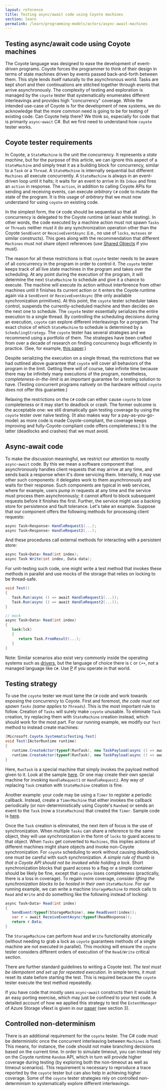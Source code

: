 ```yaml
---
layout: reference
title: Testing async/await code using Coyote machines
section: learn
permalink: /learn/programming-models/actors/async-await-machines
---
```


## Testing async/await code using Coyote machines

The Coyote language was designed to ease the development of event-driven programs. Coyote forces the
programmer to think of their design in terms of state machines driven by events passed
back-and-forth between them. This style lends itself naturally to the asynchronous world. Tasks are
kept short and their continuations are stitched together through events that arrive asynchronously.
The complexity of testing and exploration is managed by the `coyote` tester that systematically
enumerates different interleavings and provides high "concurrency" coverage. While the intended
use-case of Coyote is for the development of new systems, we do acknowledge that the more common
need is going to be for testing of existing code. Can Coyote help there? We think so, especially for
code that is primarily `async`-`await` C#. But we first need to understand how `coyote` tester
works.

## Coyote tester requirements

In Coyote, a `StateMachine` is the unit the concurrency. It represents a _state machine_, but for
the purpose of this article, we can ignore this aspect of a `StateMachine` and simply treat it as a
building block for concurrency, similar to a `Task` or a `Thread`. A `StateMachine` is internally
sequential but different `Machines` all execute concurrently. A `StateMachine` is always in an
event-driven loop until it halts; it waits for an event to arrive in its `Inbox` and fires an
`action` in response. The `action`, in addition to calling Coyote APIs for sending and receiving
events, can execute _arbitrary_ `C#` code to mutate the state of the program. It is this usage of
_arbitrary_ that we must now understand for using `coyote` on existing code.

In the simplest form, the `C#` code should be sequential so that all concurrency is delegated to the
Coyote runtime (at least while testing). In other words, the code executed by a machine action must
not spawn `Tasks` or `Threads` neither must it do any synchronization operation other than the
Coyote `SendEvent` or `ReceiveEventAsync` (i.e., no use of `locks`, `mutexes` or similar
constructs). This goes along with the recommendation that different `Machines` must not share object
references (use [Shared Objects](/coyote/learn/advanced/object-sharing) if you must).

The reason for all these restrictions is that `coyote` tester needs to be aware of all concurrency
in the program in order to control it. The `coyote` tester keeps track of all live state machines in
the program and takes over the scheduling. At any point during the execution of the program, it will
determine the next `StateMachine` to schedule and give it a chance to execute. The machine will
execute its action without interference from other machines until it finishes its current action or
it enters the Coyote runtime again via a `SendEvent` or `ReceiveEventAsync` (the only available
synchronization primitives). At this point, the `coyote` tester scheduler takes control, suspends
the currently-scheduled machine and then decides on the next one to schedule. The `coyote` tester
essentially serializes the entire execution to a single thread. By controlling the scheduling
decisions during an execution, `coyote` can explore different interleavings for a program. The exact
choice of which `StateMachine` to schedule is determined by a `SchedulingStrategy`. The `coyote`
tester has several strategies and we recommend using a portfolio of them. The strategies have been
crafted from over a decade of research on finding concurrency bugs efficiently in practice. (See,
for example, [this paper](http://dl.acm.org/citation.cfm?id=2786861).)

Despite serializing the execution on a single thread, the restrictions that we had outlined above
guarantee that `coyote` will cover all behaviors of the program in the limit. Getting there will of
course, take infinite time because there may be infinitely many executions of the program,
nonetheless, _completeness-in-the-limit_ is an important guarantee for a testing solution to have.
(Testing concurrent programs natively on the hardware without `coyote` does not offer this
guarantee.)

Relaxing the restrictions on the `C#` code can either cause `coyote` to lose completeness or it may
start to deadlock or crash. The former outcome is the acceptable one: we still dramatically gain
testing coverage by using the `coyote` tester over naïve testing. (It also makes way for a
pay-as-you-go-model: as more code is made Coyote-compliant, the coverage keeps improving and
fully-Coyote-compliant code offers completeness.) It is the latter (deadlocks and crashes) that we
must avoid.

## Async-await code

To make the discussion meaningful, we restrict our attention to mostly `async`-`await` code. By this
we mean a software component that asynchronously handles client requests that may arrive at any
time, and sends back a response when it's done servicing them. Internally, it may use other such
components: it delegates work to them asynchronously and waits for their response. Such components
are typical in web services, where for example, users pump in requests at any time and the service
must process them asynchronously; it cannot afford to block subsequent requests before it finishes
the first. Further, the service might use a backing store for persistence and fault tolerance. Let's
take an example. Suppose that our component offers the following methods for processing client
requests:

```C#
async Task<Response> HandleRequest1(...);
async Task<Response> HandleRequest2(...);
```

And these procedures call external methods for interacting with a persistent store:

```C#
async Task<Data> Read(int index);
async Task Write(int index, Data data);
```

For unit-testing such code, one might write a test method that invokes these methods in parallel and
use mocks of the storage that relies on locking to be thread-safe.

```C#
void Test()
{
   Task.Run(async () => await HandleRequest1(...));
   Task.Run(async () => await HandleRequest2(...));
}

// mock
async Task<Data> Read(int index)
{
   lock(lck)
   {
      return Task.FromResult(...);
   }
}
```

Note: Similar scenarios also exist very commonly inside the operating systems such as
[drivers](https://blogs.msdn.microsoft.com/b8/2011/08/22/building-robust-usb-3-0-support/), but the
language of choice there is `C` or `C++`, not a managed language like `C#`. Use
[P](https://github.com/p-org/P) if you operate in that world.

## Testing strategy

To use the `coyote` tester we must tame the `C#` code and work towards exposing the concurrency to
Coyote. First and foremost, _the code must not spawn `Tasks` (same applies to `Threads`)_. This is
the most important rule to follow. Creation of `Tasks` will surely make `coyote` unusable. To
eliminate `Task` creation, try replacing them with `StateMachine` creation instead, which should
work for the most part. For our running example, we modify our `Test` method to instead create
machines:

```C#
[Microsoft.Coyote.SystematicTesting.Test]
void Test(IActorRuntime runtime)
{
   runtime.CreateActor(typeof(RunTask), new TaskPayload(async () => await HandleRequest1(...)));
   runtime.CreateActor(typeof(RunTask), new TaskPayload(async () => await HandleRequest2(...)));
}
```

Here, `RunTask` is a special machine that simply invokes the payload method given to it. Look at the
sample
[here](https://github.com/p-org/CoyoteLab/tree/master/Samples/Experimental/SingleTaskMachine). Or
one may create their own special machine for invoking `HandleRequest1` or `HandleRequest2`. Any way
of replacing `Task` creation with `StateMachine` creation is fine.

Another example: your code may be using a `Timer` to register a periodic callback. Instead, create a
`TimerMachine` that either invokes the callback periodically (or non-deterministically using
Coyote's `Random`) or sends an event to the `Task` (now a `StateMachine`) that created the `Timer`.
Sample code is
[here](https://github.com/p-org/coyote/tree/master/Samples/Raft/Raft.CoyoteLibrary/Timers).

Once the `Task` creation is eliminated, the next item of focus is the use of synchronization. When
multiple `Tasks` can share a reference to the same object, they will use synchronization in the form
of `locks` to guard access to that object. When `Tasks` get converted to `Machines`, this implies
actions of different machines might share objects and invoke non-Coyote synchronization. For
`coyote` scheduling to work without causing deadlocks, one must be careful with such
synchronization. _A simple rule of thumb is that a Coyote API should not be invoked while holding a
lock_. Short synchronization blocks that guard access to a flag or a simple container should be
likely be fine, except that `coyote` loses completeness (practically, there is a loss in coverage).
To regain more coverage, _consider lifting the synchronization blocks to be hosted in their own
`StateMachine`_. For our running example, we can write a machine `StorageMachine` to mock calls to
`Read` and `Write` and do something like the following instead of locking:

```C#
async Task<Data> Read(int index)
{
   SendEvent(typeof(StorageMachine), new ReadEvent(index));
   var r = await ReceiveEventAsync(typeof(ReadResponse));
   return r.Data;
}
```

The `StorageMachine` can perform `Read` and `Write` functionality atomically (without needing to
grab a lock as `coyote` guarantees methods of a single machine are not executed in parallel). This
mocking will ensure the `coyote` tester considers different orders of execution of the `Read/Write`
critical section.

There are further standard guidelines to writing a Coyote test. _The test must be idempotent and set
up for repeated execution_. In simple terms, it must reset its state before starting the test. This
is required because the `coyote` tester execute the test method repeatedly.

If you have code that mostly uses `async`-`await` constructs then it would be an easy porting
exercise, which may just be confined to your test code. A detailed account of how we applied this
strategy to test the `ExtentManager` of Azure Storage vNext is given in our
[paper](https://www.microsoft.com/en-us/research/wp-content/uploads/2016/04/paper-1.pdf) (see
section 3).

## Controlled non-determinism

There is an additional requirement for the `coyote` tester. The C# code must be deterministic once
the concurrent interleaving between `Machines` is fixed. This means, for instance, the code should
not make branching decisions based on the current time. In order to simulate timeout, you can
instead rely on the Coyote runtime `Random` API, which in turn will provide higher coverage during
testing (by exploring both the non-timeout as well as timeout scenarios). This requirement is
necessary to reproduce a trace reported by the `coyote` tester but can also help in achieving higher
coverage. Some of the `coyote` tester strategies rely on controlled non-determinism to
systematically explore different interleavings.
